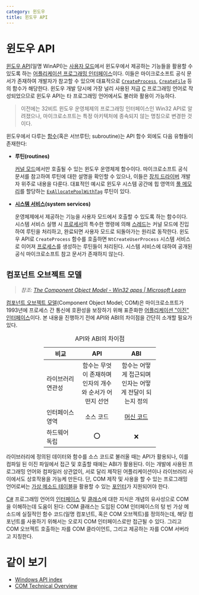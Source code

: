```yaml
---
category: 윈도우
title: 윈도우 API
---
```

# 윈도우 API
[윈도우 API](https://ko.wikipedia.org/wiki/윈도우_API)(일명 WinAPI)는 [사용자 모드](ko.Processor.md#보호-링)에서 윈도우에서 제공하는 기능들을 활용할 수 있도록 하는 [어플리케이션 프로그래밍 인터페이스](https://ko.wikipedia.org/wiki/API)이다. 이들은 마이크로소프트 공식 문서가 존재하여 개발자가 참고할 수 있으며 대표적으로 [`CreateProcess`](https://learn.microsoft.com/en-us/windows/win32/api/processthreadsapi/nf-processthreadsapi-createprocessw), [`CreateFile`](https://learn.microsoft.com/en-us/windows/win32/api/fileapi/nf-fileapi-createfilew) 등의 함수가 해당한다. 윈도우 개발 당시에 가장 널리 사용된 저급 [C](ko.C.md) 프로그래밍 언어로 작성되었으므로 윈도우 API는 타 프로그래밍 언어에서도 불러와 활용이 가능하다.

> 이전에는 32비트 윈도우 운영체제의 프로그래밍 인터페이스인 Win32 API로 알려졌으나, 마이크로소프트는 특정 아키텍처에 종속되지 않는 명칭으로 변경한 것이다. 

윈도우에서 다루는 [함수](https://ko.wikipedia.org/wiki/함수_(컴퓨터_과학))(혹은 서브루틴; subroutine)는 API 함수 외에도 다음 유형들이 존재한다:

* **루틴(routines)**

    [커널 모드](ko.Processor.md#보호-링)에서만 호출될 수 있는 윈도우 운영체제 함수이다. 마이크로소프트 공식 문서를 참고하여 루틴에 대한 설명을 확인할 수 있으나, 이들은 [장치 드라이버](https://ko.wikipedia.org/wiki/장치_드라이버) 개발자 위주로 내용을 다룬다. 대표적인 예시로 윈도우 시스템 공간에 힙 영역의 [풀 메모리](ko.Memory.md#메모리-풀)를 할당하는 [`ExAllocatePoolWithTag`](https://learn.microsoft.com/en-us/windows-hardware/drivers/ddi/wdm/nf-wdm-exallocatepoolwithtag) 루틴이 있다.

* **[시스템 서비스](https://ko.wikipedia.org/wiki/시스템_호출)(system services)**

    운영체제에서 제공하는 기능을 사용자 모드에서 호출할 수 있도록 하는 함수이다. 시스템 서비스 실행 시 [프로세서](ko.Processor.md)의 특수한 명령에 의해 [스레드](ko.Process.md#스레드)는 커널 모드에 진입하여 루틴을 처리하고, 완료되면 사용자 모드로 되돌아가는 원리로 동작한다. 윈도우 API로 `CreateProcess` 함수를 호출하면 `NtCreateUserProcess` 시스템 서비스로 이어져 [프로세스](ko.Process.md)를 생성하는 루틴들이 처리된다. 시스템 서비스에 대하여 공개된 공식 마이크로소프트 참고 문서가 존재하지 않는다.

## 컴포넌트 오브젝트 모델
> *참조: [The Component Object Model - Win32 apps &#124; Microsoft Learn](https://learn.microsoft.com/en-us/windows/win32/com/the-component-object-model)*

[컴포넌트 오브젝트 모델](https://ko.wikipedia.org/wiki/컴포넌트_오브젝트_모델)(Component Object Model; COM)은 마이크로소프트가 1993년에 프로세스 간 통신에 호환성을 보장하기 위해 표준화한 [어플리케이션 "이진" 인터페이스](https://ko.wikipedia.org/wiki/응용_프로그램_이진_인터페이스)이다. 본 내용을 진행하기 전에 API와 ABI의 차이점을 간단히 소개할 필요가 있다.

<table style="width: 60%; margin: auto;">
<caption style="caption-side: top;">API와 ABI의 차이점</caption>
<colgroup><col style="width: 30%;"/><col style="width: 35%;"/><col style="width: 35%;"/></colgroup>
<thead><tr><th style="text-align: center;">비교</th><th style="text-align: center;">API</th><th style="text-align: center;">ABI</th></tr></thead>
<tbody><tr><td>라이브러리 연관성</td><td style="text-align: center;">함수는 무엇이 존재하며 인자의 개수와 순서가 어떤지 선언</td><td style="text-align: center;">함수는 어떻게 접근되며 인자는 어떻게 전달이 되는지 정의</td></tr>
<tr><td>인터페이스 영역</td><td style="text-align: center;">소스 코드</td><td style="text-align: center;"><a href="https://ko.wikipedia.org/wiki/기계어">머신 코드</a></td></tr>
<tr><td>하드웨어 독립</td><td style="text-align: center;">⭕</td><td style="text-align: center;">❌</td></tr>
</tbody>
</table>

라이브러리에 정의된 데이터와 함수를 소스 코드로 불러올 때는 API가 활용되나, 이를 컴파일 된 이진 파일에서 접근 및 호출할 때에는 ABI가 활용된다. 이는 개발에 사용된 프로그래밍 언어와 컴파일러 상관없이, 서로 달리 제작된 어플리케이션이나 라이브러리 사이에서도 상호작용을 가능케 만든다. 단, COM 제작 및 사용을 할 수 있는 프로그래밍 언어로써는 [가상 메소드 테이블](https://ko.wikipedia.org/wiki/가상_메소드_테이블)을 활용할 수 있는 [포인터](ko.C.md#포인터)가 지원되어야 한다.

[C#](ko.Csharp.md) 프로그래밍 언어의 [인터페이스](ko.Csharp.md#인터페이스) 및 [클래스](en.Csharp.md#클래스)에 대한 지식은 개념의 유사성으로 COM을 이해하는데 도움이 된다: COM 클래스는 도입된 COM 인터페이스의 텅 빈 가상 메소드에 실질적인 함수 코드(일명 컴포넌트, 혹은 COM 오브젝트)를 정의하는데, 해당 컴포넌트를 사용하기 위해서는 오로지 COM 인터페이스로만 접근될 수 있다. 그리고 COM 오브젝트 호출하는 자를 COM 클라이언트, 그리고 제공하는 자를 COM 서버라고 지칭한다.

# 같이 보기
* [Windows API index](https://learn.microsoft.com/en-us/windows/win32/apiindex/windows-api-list)
* [COM Technical Overview](https://learn.microsoft.com/en-us/windows/win32/com/com-technical-overview)

